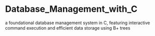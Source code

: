 # Database_Management_with_C
a foundational database management system in C, featuring interactive command execution and efficient data storage using B+ trees
